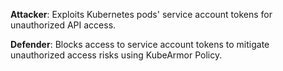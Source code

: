 **Attacker**: Exploits Kubernetes pods' service account tokens for unauthorized API access.

**Defender**: Blocks access to service account tokens to mitigate unauthorized access risks using KubeArmor Policy.
